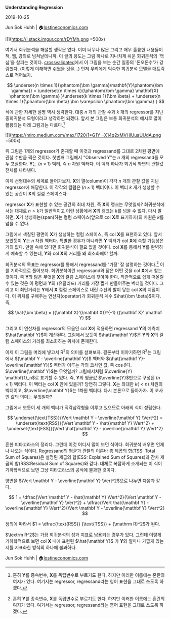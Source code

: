 

**Understanding Regression**
 

2019-10-25

Jun Sok Huhh | :house:[lostineconomics.com](http://lostineconomics.com)

![](https://i.stack.imgur.com/rDYMh.png =500x)

여기서 회귀분석을 해설할 생각은 없다. 이미 너무나 많은 그리고 매우 훌륭한 내용들이 책, 웹, 강의로 넘쳐날테니까. 이 글의 용도는 그림 하나로 지나치게 쉬운 회귀분석의 '핵심'을 살피는 것이다. [crossvalidated](https://stats.stackexchange.com/questions/123651/geometric-interpretation-of-multiple-correlation-coefficient-r-and-coefficient)에서 이 그림을 보는 순간 일종의 '돈오돈수'가 강림했다. (이렇게 이해하면 쉬웠을 것을...) 먼저 우리에게 익숙한 회귀분석 모델을 매트릭스로 적어보자. 

$$
\underset{n \times 1}{\phantom{\bm \gamma}\mathbf{Y}\phantom{\bm \gamma}} = \underset{n \times k}{\phantom{\bm \gamma} \mathbf{X} \phantom{\bm \gamma} }\underset{k \times 1}{\bm \beta} + \underset{n \times 1}{\phantom{\bm \beta} \bm \varepsilon \phantom{\bm \gamma} }
$$

식에 관한 자세한 설명 역시 생략한다. 대충 $n$ 개의 관찰 수과 $k$ 개의 regressor를 지닌 중회귀분석 모형이라고 생각하면 되겠다.  앞서 본 그림은 보통 회귀분석의 예시로 많이 활용되는 아래 그림과는 다르다.[^1]

[^1]: 흔히 $\mathbf Y$를 종속변수, $\mathbf X$를 독립변수로 부르기도 한다. 하지만 이러한 이름에는 혼란의 여지가 있다. 여기서는 regressor, regressand라는 영어 표현을 그대로 쓰도록 하겠다. 

![](https://miro.medium.com/max/1720/1*G1Y_-X14q2xMVHlUuaUUdA.png =500x)

위 그림은 1개의 regressor가 존재할 때 이것과 regressand를 그대로 2차원 평면에 관찰 수만큼 찍은 것이다. 첫번째 그림에서 "Observed Y"는 $n$ 개의 regressand를 모두 포괄한다. $\mathbf{Y}$는 $(n \times 1)$ 벡터, 즉 $n$ 차원 벡터다. 이 벡터 하나가 회귀식 좌변의 관찰값 전체를 나타낸다. 

이제 선형대수의 세계로 들어가보자. $\mathbf X$의 열(column)이 각각 $n$ 개의 관찰 값을 지닌 regressor에 해당한다. 이 각각의 컬럼은 $(n \times 1)$ 벡터이다. 이 벡터 $k$ 개가 생성할 수 있는 공간이 $\mathbf X$의 컬럼 스페이스다. 

regressor $\mathbf X$가 표현할 수 있는 공간의 최대 차원, 즉 $\mathbf X$의 랭크는 무엇일까? 회귀분석에서는 대체로 $n > k$가 일반적이고 이런 상황에서 $\mathbf X$의 랭크는 $k$를 넘을 수 없다. 다시 말하면, $\mathbf X$가 생성하는(span)하는 컬럼 스페이스(앞으로 col $\mathbf X$로 표기하자)의 차원은 $k$를 넘을 수 없다. 

그림에서 색칠된 평면이 $\mathbf X$가 생성하는 컬럼 스페이스, 즉 col $\mathbf X$를 표현하고 있다. 앞서 보았듯이 $\mathbf Y$는 $n$ 차원 벡터다. 특별한 경우가 아니라면 $\mathbf Y$ 벡터가 col $\mathbf X$에 속할 가능성은 거의 없다. 만일 속해 있다면 회귀분석이 필요 없을 것이다. col $\mathbf X$를 통해서 $\mathbf Y$를 완벽하게 예측할 수 있는데, $\mathbf Y$와 col $\mathbf X$의 거리를 왜 최소화해야 할까. 

회귀분석의 목표는 regressor를 통해서 regressand를 '가장' 잘 설명하는 것이다.[^1] 이를 기하적으로 풀어보자. 회귀분석이란 regressand와 닮은 어떤 것을 col $\mathbf X$에서 찾는 것이다. 즉 $\mathbf Y$와 닮은 무엇을 $\mathbf X$의 컬럼 스페이스에 찾아야 한다. 직관적으로 쉽게 떠올릴 수 있는 것은 이 평면과 $\mathbf Y$의 (유클리드) 거리를 가장 짧게 만들어주는 벡터일 것이다. 그리고 이 최단거리는 $\mathbf Y$에서 $\mathbf X$ 컬럼 스페이스로 내린 수선의 발이 닿는 col $\mathbf X$의 지점이다. 이 위치를 구해주는 연산자(operator)가 회귀분석 계수 $\hat{\bm \beta}$이다. 즉, 

$$
\hat{\bm \beta} = ({\mathbf X}'{\mathbf X})^{-1} ({\mathbf X}' \mathbf Y)
$$

그리고 이 연산자를 regressor의  모음인 col $\mathbf X$에 적용하면 regressand $\mathbf Y$의 예측치 $\hat{\mathbf Y}$이 계산된다. 그림에서 보듯이 $\hat{\mathbf Y}$은 $\mathbf Y$와 $\mathbf X$의 컬럼 스페이스의 거리를 최소화하는 위치에 존재한다. 

이제 이 그림을 머리에 넣고서 $\mathrm R^2$의 의미를 살펴보자. 결론부터 이야기하면  $\mathrm R^2$는 그림에서 $(\mathbf Y - \overline{\mathbf Y})$ 벡터와 $(\hat{\mathbf Y}-\overline{\mathbf Y})$ 벡터가 이루는 각의 코사인 값, 즉 $\cos \theta$다. $\overline{\mathbf Y}$는 무엇일까? 그림에서처럼 $\overline{Y} \mathbf{1}_n$로 표기할 수 있다. 즉, $\mathbf Y$의 평균값 $\overline{Y}$만으로 구성된 $(n \times 1)$ 벡터다. 이 벡터는 col $\mathbf X$ 안에 있을까? 당연히 그렇다. $\mathbf X$는 최대한 $k(<n)$ 차원의 벡터이고, $\overline{\mathbf Y}$는 1차원 벡터다. 다시 본론으로 돌아가자. 이 코사인 값의 의미는 무엇일까? 

그림에서 보듯이 세 개의 벡터가 직각삼각형을 이루고 있으므로 아래의 식이 성립한다. 

$$
\underset{\text{TSS}}{\Vert \mathbf Y - \overline{\mathbf Y} \Vert^2} = \underset{\text{RSS}}{\Vert \mathbf Y - \hat{\mathbf Y} \Vert^2} + \underset{\text{ESS}}{\Vert \hat{\mathbf Y} - \overline{\mathbf Y} \Vert^2}
$$

흔한 피타고라스의 정리다. 그런데 이것 어디서 많이 보던 식이다. 회귀분석 배우면 언제나 나오는 식이다. Regressand의 평균과 관찰의 이른바 총 제곱의 합(TSS: Total Sum of Squares)은 설명된 제곱의 합(ESS: Explained Sum of Squares)과 잔차 제곱의 합(RSS:Residual Sum of Squares)와 같다. 대체로 복잡하게 소개되는 이 식이 기하학적으로 보면 그냥 피타고라스의 공식에 불과한 것이다.  

양변을 $\Vert \mathbf Y - \overline{\mathbf Y} \Vert^2$으로 나누면 다음과 같다. 

$$
1 =  \dfrac{\Vert \mathbf Y - \hat{\mathbf Y} \Vert^2}{\Vert \mathbf Y - \overline{\mathbf Y} \Vert^2} + \dfrac{\Vert \hat{\mathbf Y} - \overline{\mathbf Y} \Vert^2}{\Vert \mathbf Y - \overline{\mathbf Y} \Vert^2}
$$

정의에 따라서 $1 = \dfrac{\text{RSS}} {\text{TSS}} +  {\mathrm R}^2$가 된다. 

$\textrm R^2$는 가끔 회귀분석의 성과 지표로 남용되는 경우가 있다. 그런데 이렇게 기하학적으로 보면 col $\mathbf X$ 내에 표현된 $\hat{\mathbf Y}$ 가 $\mathbf Y$와 얼마나 가깝게 있는지를 지표화한 방식의 하나에 불과하다. 

Jun Sok Huhh | :house:[lostineconomics.com](http://lostineconomics.com)
<!--stackedit_data:
eyJoaXN0b3J5IjpbLTc0NzcwMzQwMywtMTk2MjkzOTM1NSwtMT
UxMzgyMDMxOV19
-->